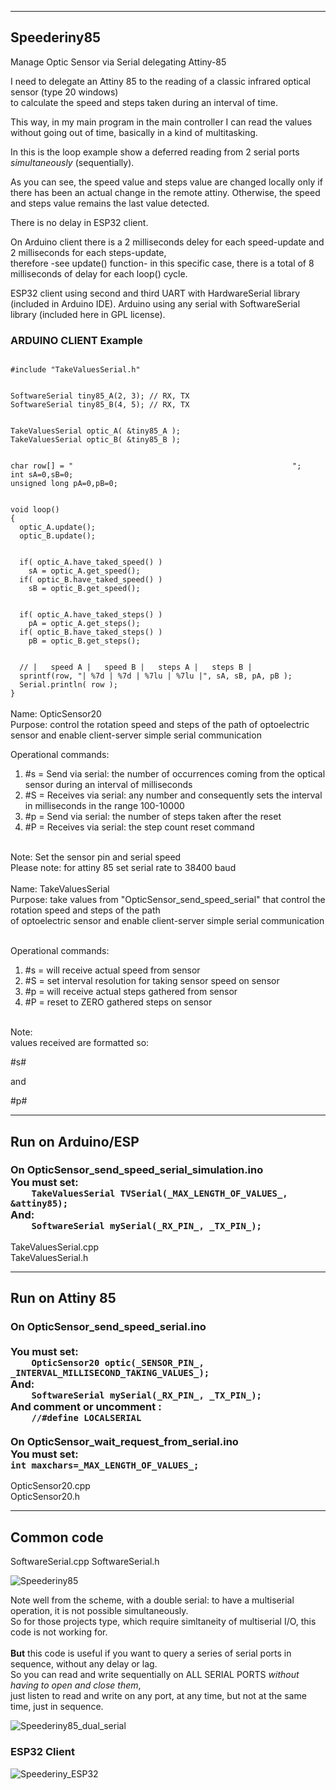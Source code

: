 ------------
Speederiny85
------------
Manage Optic Sensor via Serial delegating Attiny-85

I need to delegate an Attiny 85 to the reading of a classic infrared optical sensor (type 20 windows)<br>
to calculate the speed and steps taken during an interval of time.

This way, in my main program in the main controller I can read the values
without going out of time, basically in a kind of multitasking.

In this is the loop example show a deferred reading from 2 serial ports *simultaneously* (sequentially).

As you can see, the speed value and steps value are changed locally only if there has been an actual change
in the remote attiny. Otherwise, the speed and steps value remains the last value detected.

There is no delay in ESP32 client.

On Arduino client there is a 2 milliseconds deley for each speed-update and 2 milliseconds for each steps-update,<br>
therefore -see update() function- in this specific case, there is a total of 8 milliseconds of delay for each loop() cycle.

ESP32 client using second and third UART with HardwareSerial library (included in Arduino IDE).
Arduino using any serial with SoftwareSerial library (included here in GPL license).

<h3>ARDUINO CLIENT Example</h3>

<code>
#include "TakeValuesSerial.h"
<br>
SoftwareSerial tiny85_A(2, 3); // RX, TX
SoftwareSerial tiny85_B(4, 5); // RX, TX
<br>
TakeValuesSerial optic_A( &tiny85_A );
TakeValuesSerial optic_B( &tiny85_B );
<br>
char row[] = "                                                 ";
int sA=0,sB=0;
unsigned long pA=0,pB=0;
<br>
void loop()
{
  optic_A.update();
  optic_B.update();
<br>
  if( optic_A.have_taked_speed() )
    sA = optic_A.get_speed();
  if( optic_B.have_taked_speed() )
    sB = optic_B.get_speed();
<br>
  if( optic_A.have_taked_steps() )
    pA = optic_A.get_steps();
  if( optic_B.have_taked_steps() )
    pB = optic_B.get_steps();
<br>
  // |   speed A |   speed B |   steps A |   steps B |
  sprintf(row, "| %7d | %7d | %7lu | %7lu |", sA, sB, pA, pB );
  Serial.println( row );
}
</code>
<br>
Name: OpticSensor20<br>
Purpose: control the rotation speed and steps of the path
of optoelectric sensor and enable client-server simple serial communication<br>

Operational commands:<br>
1) #s = Send via serial: the number of occurrences coming from the optical sensor during an interval of milliseconds<br>
2) #S = Receives via serial: any number and consequently sets the interval in milliseconds in the range 100-10000<br>
3) #p = Send via serial: the number of steps taken after the reset<br>
4) #P = Receives via serial: the step count reset command<br><br>

Note: Set the sensor pin and serial speed<br>
Please note: for attiny 85 set serial rate to 38400 baud<br>
<br>
Name: TakeValuesSerial<br>
Purpose: take values from "OpticSensor_send_speed_serial" that control the rotation speed and steps of the path<br>
of optoelectric sensor and enable client-server simple serial communication<br><br>

Operational commands:<br>
1) #s = will receive actual speed from sensor<br>
2) #S<num> = set interval resolution for taking sensor speed on sensor<br>
3) #p = will receive actual steps gathered from sensor<br>
4) #P = reset to ZERO gathered steps on sensor<br><br>

Note:<br>
values received are formatted so:

#s<speed>#

and 

#p<steps>#

------------------
<b>Run on Arduino/ESP</b>
------------------
<h3> On OpticSensor_send_speed_serial_simulation.ino<br>
You must set:
<code>
	TakeValuesSerial TVSerial(_MAX_LENGTH_OF_VALUES_, &attiny85);
</code>
And:
<code>
	SoftwareSerial mySerial(_RX_PIN_, _TX_PIN_);
</code>
</h3>
		
TakeValuesSerial.cpp<br>
TakeValuesSerial.h<br>

----------------
<b>Run on Attiny 85</b>
----------------
<h3> On OpticSensor_send_speed_serial.ino<br>
<br>
You must set:
<code>
	OpticSensor20 optic(_SENSOR_PIN_, _INTERVAL_MILLISECOND_TAKING_VALUES_);
</code>
And:
<code>
	SoftwareSerial mySerial(_RX_PIN_, _TX_PIN_);
</code>
And comment or uncomment :
<code>
	//#define LOCALSERIAL
</code>
<br>
On OpticSensor_wait_request_from_serial.ino<br>
You must set:

<code>
int maxchars=_MAX_LENGTH_OF_VALUES_;
</code>
</h3>

OpticSensor20.cpp<br>
OpticSensor20.h<br>

-----------
Common code
-----------
SoftwareSerial.cpp
SoftwareSerial.h

![Speederiny85](https://github.com/user-attachments/assets/433564c1-a1d9-42a3-a2e4-7479f0819c1b)

Note well from the scheme, with a double serial: to have a multiserial operation, it is not possible simultaneously.<br>
So for those projects type, which require simltaneity of multiserial I/O, this code is not working for.<br>
<br>
<b>But</b> this code is useful if you want to query a series of serial ports in sequence, without any delay or lag.<br>
So you can read and write sequentially on ALL SERIAL PORTS *without having to open and close them*,<br>
just listen to read and write on any port, at any time, but not at the same time, just in sequence.
<br>

![Speederiny85_dual_serial](https://github.com/user-attachments/assets/c526c86d-7368-4cb2-8f7a-ec7d0d046a9d)

<h3>ESP32 Client</h3>

![Speederiny_ESP32](https://github.com/user-attachments/assets/f96e5df4-fcd9-4c11-bf09-34c87e9cc40e)
